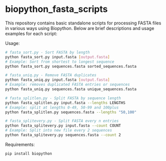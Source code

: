 # biopython_fasta_scripts
This repository contains basic standalone scripts for processing FASTA files in various ways using Biopython. Below are brief descriptions and usage examples for each script:

Usage:
```bash
# fasta_sort.py - Sort FASTA by length
python fasta_sort.py input.fasta [output.fasta]
# Example: Sort from shortest to longest sequence
python fasta_sort.py sequences.fasta sorted_sequences.fasta

# fasta_uniq.py - Remove FASTA duplicates
python fasta_uniq.py input.fasta [output.fasta]
# Example: removes duplicated FASTA entries or sequences
python fasta_uniq.py sequences.fasta unique_sequences.fasta

# fasta_splitlen.py - Split FASTA by sequence length
python fasta_splitlen.py input.fasta --lengths LENGTHS
# Example: split at lengths 0-49, 50-99 and 100plus
python fasta_splitlen.py sequences.fasta --lengths "50,100"

# fasta_splitevery.py - Split FASTA every n entries
python fasta_splitevery.py input.fasta --count COUNT
# Example: Split into new file every 2 sequences
python fasta_splitevery.py sequences.fasta --count 2
```

Requirements:
```bash
pip install biopython
```
